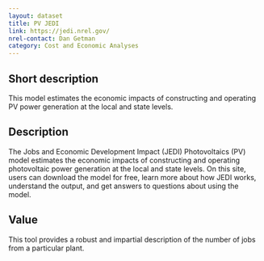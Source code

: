 ```yaml
---
layout: dataset
title: PV JEDI
link: https://jedi.nrel.gov/
nrel-contact: Dan Getman
category: Cost and Economic Analyses
---
```


## Short description

This model estimates the economic impacts of constructing and operating PV power generation at the local and state levels. 

## Description

The Jobs and Economic Development Impact (JEDI)
Photovoltaics (PV) model estimates the economic
impacts of constructing and operating photovoltaic
power generation at the local and state levels. On this
site, users can download the model for free, learn more
about how JEDI works, understand the output, and get
answers to questions about using the model.

## Value

This tool provides a robust and impartial description of
the number of jobs from a particular plant.
